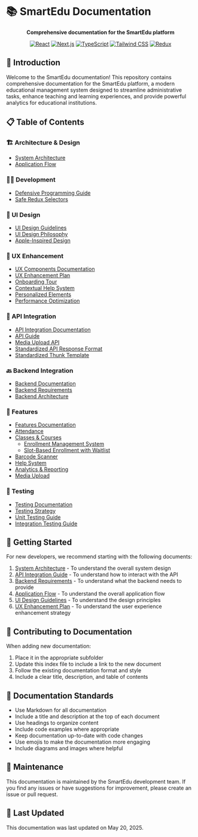# 📚 SmartEdu Documentation

<div align="center">

**Comprehensive documentation for the SmartEdu platform**

[![React](https://img.shields.io/badge/React-18-blue.svg)](https://reactjs.org/)
[![Next.js](https://img.shields.io/badge/Next.js-14-black.svg)](https://nextjs.org/)
[![TypeScript](https://img.shields.io/badge/TypeScript-5-blue.svg)](https://www.typescriptlang.org/)
[![Tailwind CSS](https://img.shields.io/badge/Tailwind-3-38B2AC.svg)](https://tailwindcss.com/)
[![Redux](https://img.shields.io/badge/Redux-4-764ABC.svg)](https://redux.js.org/)

</div>

## 🌟 Introduction

Welcome to the SmartEdu documentation! This repository contains comprehensive documentation for the SmartEdu platform, a modern educational management system designed to streamline administrative tasks, enhance teaching and learning experiences, and provide powerful analytics for educational institutions.

## 📋 Table of Contents

### 🏗️ Architecture & Design
- [System Architecture](./architecture/README.md)
- [Application Flow](./architecture/flow.md)

### 👨‍💻 Development
- [Defensive Programming Guide](./development/defensive-programming-comprehensive-guide.md)
- [Safe Redux Selectors](./development/safe-redux-selectors.md)

### 🎨 UI Design
- [UI Design Guidelines](./ui/README.md)
- [UI Design Philosophy](./ui/ui-design-philosophy.md)
- [Apple-Inspired Design](./ui/apple-inspired-design.md)

### 🧠 UX Enhancement
- [UX Components Documentation](./ux-components/README.md)
- [UX Enhancement Plan](./ux-enhancement-plan.md)
- [Onboarding Tour](./ux-components/onboarding-tour.md)
- [Contextual Help System](./ux-components/contextual-help.md)
- [Personalized Elements](./ux-components/personalized-elements.md)
- [Performance Optimization](./ux-components/performance-optimization.md)

### 🔌 API Integration
- [API Integration Documentation](./api-integration/README.md)
- [API Guide](./api-integration/ApiGuide.md)
- [Media Upload API](./api-integration/media-upload-api.md)
- [Standardized API Response Format](./api-integration/standardized-api-response-format.md)
- [Standardized Thunk Template](./api-integration/standardized-thunk-template.md)

### 🔙 Backend Integration
- [Backend Documentation](./backend/README.md)
- [Backend Requirements](./backend/backend-requirements.md)
- [Backend Architecture](./backend/backend.md)

### 📱 Features
- [Features Documentation](./features/README.md)
- [Attendance](./features/attendance/README.md)
- [Classes & Courses](./features/classes/README.md)
  - [Enrollment Management System](./features/classes/Enrollment.md)
  - [Slot-Based Enrollment with Waitlist](./features/classes/SlotBasedEnrollment.md)
- [Barcode Scanner](./features/barcode/README.md)
- [Help System](./features/help/README.md)
- [Analytics & Reporting](./features/analytics/README.md)
- [Media Upload](./features/media-upload/README.md)

### 🧪 Testing
- [Testing Documentation](./testing/README.md)
- [Testing Strategy](./testing/testing-strategy.md)
- [Unit Testing Guide](./testing/unit-testing-guide.md)
- [Integration Testing Guide](./testing/integration-testing-guide.md)

## 🚀 Getting Started

For new developers, we recommend starting with the following documents:

1. [System Architecture](./architecture/system-architecture.md) - To understand the overall system design
2. [API Integration Guide](./api-integration/ApiGuide.md) - To understand how to interact with the API
3. [Backend Requirements](./backend/backend-requirements.md) - To understand what the backend needs to provide
4. [Application Flow](./architecture/flow.md) - To understand the overall application flow
5. [UI Design Guidelines](./ui/apple-inspired-design.md) - To understand the design principles
6. [UX Enhancement Plan](./ux-enhancement-plan.md) - To understand the user experience enhancement strategy

## 👥 Contributing to Documentation

When adding new documentation:

1. Place it in the appropriate subfolder
2. Update this index file to include a link to the new document
3. Follow the existing documentation format and style
4. Include a clear title, description, and table of contents

## 📝 Documentation Standards

- Use Markdown for all documentation
- Include a title and description at the top of each document
- Use headings to organize content
- Include code examples where appropriate
- Keep documentation up-to-date with code changes
- Use emojis to make the documentation more engaging
- Include diagrams and images where helpful

## 🔄 Maintenance

This documentation is maintained by the SmartEdu development team. If you find any issues or have suggestions for improvement, please create an issue or pull request.

## 📅 Last Updated

This documentation was last updated on May 20, 2025.
